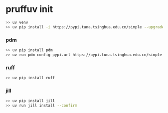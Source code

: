 # pruffuv init

```bash
>> uv venv
>> uv pip install -i https://pypi.tuna.tsinghua.edu.cn/simple --upgrade pip
```

### pdm

```bash
>> uv pip install pdm
>> uv run pdm config pypi.url https://pypi.tuna.tsinghua.edu.cn/simple
```

### ruff

```bash
>> uv pip install ruff
```

### jill

```bash
>> uv pip install jill
>> uv run jill install --confirm
```
